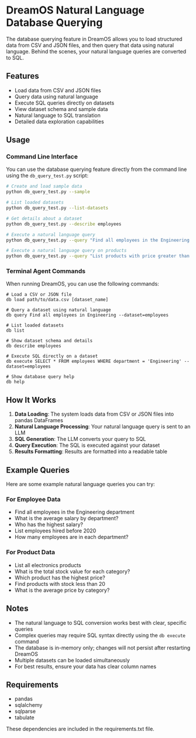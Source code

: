 # DreamOS Natural Language Database Querying

The database querying feature in DreamOS allows you to load structured data from CSV and JSON files, and then query that data using natural language. Behind the scenes, your natural language queries are converted to SQL.

## Features

- Load data from CSV and JSON files
- Query data using natural language
- Execute SQL queries directly on datasets
- View dataset schema and sample data
- Natural language to SQL translation
- Detailed data exploration capabilities

## Usage

### Command Line Interface

You can use the database querying feature directly from the command line using the `db_query_test.py` script:

```bash
# Create and load sample data
python db_query_test.py --sample

# List loaded datasets
python db_query_test.py --list-datasets

# Get details about a dataset
python db_query_test.py --describe employees

# Execute a natural language query
python db_query_test.py --query "Find all employees in the Engineering department" --dataset employees

# Execute a natural language query on products
python db_query_test.py --query "List products with price greater than 300" --dataset products
```

### Terminal Agent Commands

When running DreamOS, you can use the following commands:

```
# Load a CSV or JSON file
db load path/to/data.csv [dataset_name]

# Query a dataset using natural language
db query Find all employees in Engineering --dataset=employees

# List loaded datasets
db list

# Show dataset schema and details
db describe employees

# Execute SQL directly on a dataset
db execute SELECT * FROM employees WHERE department = 'Engineering' --dataset=employees

# Show database query help
db help
```

## How It Works

1. **Data Loading**: The system loads data from CSV or JSON files into pandas DataFrames
2. **Natural Language Processing**: Your natural language query is sent to an LLM
3. **SQL Generation**: The LLM converts your query to SQL
4. **Query Execution**: The SQL is executed against your dataset
5. **Results Formatting**: Results are formatted into a readable table

## Example Queries

Here are some example natural language queries you can try:

### For Employee Data
- Find all employees in the Engineering department
- What is the average salary by department?
- Who has the highest salary?
- List employees hired before 2020
- How many employees are in each department?

### For Product Data
- List all electronics products
- What is the total stock value for each category?
- Which product has the highest price?
- Find products with stock less than 20
- What is the average price by category?

## Notes

- The natural language to SQL conversion works best with clear, specific queries
- Complex queries may require SQL syntax directly using the `db execute` command
- The database is in-memory only; changes will not persist after restarting DreamOS
- Multiple datasets can be loaded simultaneously
- For best results, ensure your data has clear column names

## Requirements

- pandas
- sqlalchemy
- sqlparse
- tabulate

These dependencies are included in the requirements.txt file. 